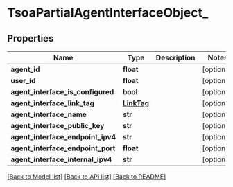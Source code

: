 # TsoaPartialAgentInterfaceObject_

## Properties
Name | Type | Description | Notes
------------ | ------------- | ------------- | -------------
**agent_id** | **float** |  | [optional] 
**user_id** | **float** |  | [optional] 
**agent_interface_is_configured** | **bool** |  | [optional] 
**agent_interface_link_tag** | [**LinkTag**](LinkTag.md) |  | [optional] 
**agent_interface_name** | **str** |  | [optional] 
**agent_interface_public_key** | **str** |  | [optional] 
**agent_interface_endpoint_ipv4** | **str** |  | [optional] 
**agent_interface_endpoint_port** | **float** |  | [optional] 
**agent_interface_internal_ipv4** | **str** |  | [optional] 

[[Back to Model list]](../README.md#documentation-for-models) [[Back to API list]](../README.md#documentation-for-api-endpoints) [[Back to README]](../README.md)

